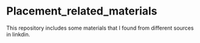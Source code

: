 # Placement_related_materials
This repository includes some materials that I found from different sources in linkdin.
